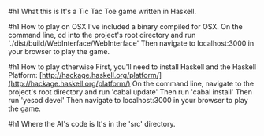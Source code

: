 #h1 What this is
It's a Tic Tac Toe game written in Haskell.

#h1 How to play on OSX
I've included a binary compiled for OSX.
On the command line, cd into the project's root directory and run './dist/build/WebInterface/WebInterface'
Then navigate to localhost:3000 in your browser to play the game.

#h1 How to play otherwise
First, you'll need to install Haskell and the Haskell Platform: [http://hackage.haskell.org/platform/](http://hackage.haskell.org/platform/)
On the command line, navigate to the project's root directory and run 'cabal update'
Then run 'cabal install'
Then run 'yesod devel'
Then navigate to localhost:3000 in your browser to play the game.

#h1 Where the AI's code is
It's in the 'src' directory.
